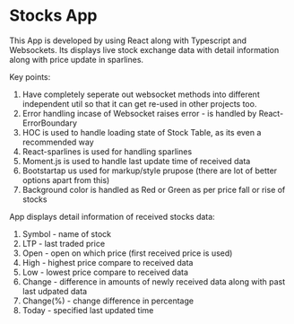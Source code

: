 # Stocks App

This App is developed by using React along with Typescript and Websockets.
Its displays live stock exchange data with detail information along with price update in sparlines.

Key points:
1. Have completely seperate out websocket methods into different independent util so that it can get re-used in other projects too.
2. Error handling incase of Websocket raises error - is handled by React-ErrorBoundary
3. HOC is used to handle loading state of Stock Table, as its even a recommended way
4. React-sparlines is used for handling sparlines
5. Moment.js is used to handle last update time of received data
6. Bootstartap us used for markup/style prupose (there are lot of better options apart from this)
7. Background color is handled as Red or Green as per price fall or rise of stocks  


App displays detail information of received stocks data:
1. Symbol - name of stock
2. LTP - last traded price	
3. Open - open on which price (first received price is used)	
4. High - highest price compare to received data	
5. Low	- lowest price compare to received data	
6. Change - difference in amounts of newly received data along with past last udpated data
7. Change(%) -	change difference in percentage
8. Today - specified last updated time
